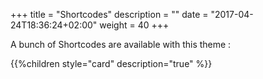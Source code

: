 +++
title = "Shortcodes"
description = ""
date = "2017-04-24T18:36:24+02:00"
weight = 40
+++

A bunch of Shortcodes are available with this theme :

{{%children style="card" description="true" %}}
